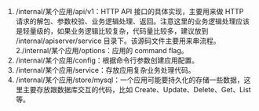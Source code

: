 1. /internal/某个应用/api/v1：HTTP API 接口的具体实现，主要用来做 HTTP 请求的解包、参数校验、业务逻辑处理、返回。注意这里的业务逻辑处理应该是轻量级的，如果业务逻辑比较复杂，代码量比较多，建议放到 /internal/apiserver/service 目录下。该源码文件主要用来串流程。
2./internal/某个应用/options：应用的 command flag。
3. /internal/某个应用/config：根据命令行参数创建应用配置。
4. /internal/某个应用/service：存放应用复杂业务处理代码。
5. /internal/某个应用/store/mysql：一个应用可能要持久化的存储一些数据，这里主要存放跟数据库交互的代码，比如 Create、Update、Delete、Get、List 等。